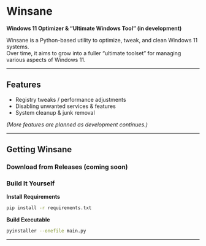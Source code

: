 # Winsane

**Windows 11 Optimizer & “Ultimate Windows Tool” (in development)**

Winsane is a Python-based utility to optimize, tweak, and clean Windows 11 systems.  
Over time, it aims to grow into a fuller “ultimate toolset” for managing various aspects of Windows 11.

---

## Features

- Registry tweaks / performance adjustments  
- Disabling unwanted services & features
- System cleanup & junk removal  

*(More features are planned as development continues.)*

---

## Getting Winsane

### Download from Releases (coming soon)

### Build It Yourself

**Install Requirements**
```bash
pip install -r requirements.txt
```

**Build Executable**
```bash
pyinstaller --onefile main.py
```
---
